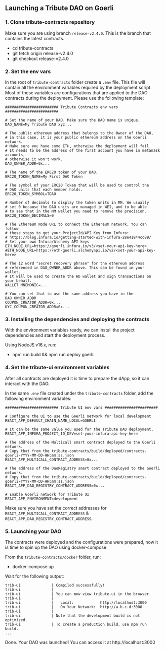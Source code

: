 ## Launching a Tribute DAO on Goerli

### 1. Clone tribute-contracts repository

Make sure you are using branch `release-v2.4.0`. This is the branch that
contains the latest contracts.

- cd tribute-contracts
- git fetch origin release-v2.4.0
- git checkout release-v2.4.0

### 2. Set the env vars

In the root of `tribute-contracts` folder create a `.env` file. This file will
contain all the environment variables required by the deployment script. Most of
these variables are configurations that are applied to the DAO contracts during
the deployment. Please use the following template:

```
######################## Tribute Contracts env vars ########################

# Set the name of your DAO. Make sure the DAO name is unique.
DAO_NAME=My Tribute DAO xyz...

# The public ethereum address that belongs to the Owner of the DAO,
# in this case, it is your public ethereum address on the Goerli network.
# Make sure you have some ETH, otherwise the deployment will fail.
# It needs to be the address of the first account you have in metamask accounts,
# otherwise it won't work.
DAO_OWNER_ADDR=0x...

# The name of the ERC20 token of your DAO.
ERC20_TOKEN_NAME=My First DAO Token

# The symbol of your ERC20 Token that will be used to control the
# DAO units that each member holds.
ERC20_TOKEN_SYMBOL=TDAO

# Number of decimals to display the token units in MM. We usually
# set 0 because the DAO units are managed in WEI, and to be able
# to see that in the MM wallet you need to remove the precision.
ERC20_TOKEN_DECIMALS=0

# The Ethereum Node URL to connect the Ethereum network. You can follow
# these steps to get your ProjectId/API Key from Infura:
# https://blog.infura.io/getting-started-with-infura-28e41844cc89/
# Set your own Infura/Alchemy API keys
ETH_NODE_URL=https://goerli.infura.io/v3/<set-your-api-key-here>
#ETH_NODE_URL=https://eth-goerli.alchemyapi.io/v2/<set-your-api-key-here>

# The 12 word "secret recovery phrase" for the ethereum address
# referenced in DAO_OWNER_ADDR above. This can be found in your wallet.
# It will be used to create the HD wallet and sign transactions on your behalf.
WALLET_MNEMONIC=...

# You can set that to use the same address you have in the DAO_OWNER_ADDR
COUPON_CREATOR_ADDR=0x...
KYC_COUPON_CREATOR_ADDR=0x...
```

### 3. Installing the dependencies and deploying the contracts

With the environment variables ready, we can install the project dependencies
and start the deployment process.

Using NodeJS v16.x, run:

- npm run build && npm run deploy goerli

### 4. Set the tribute-ui environment variables

After all contracts are deployed it is time to prepare the dApp, so it can
interact with the DAO.

In the same `.env` file created under the `tribute-contracts` folder, add the
following environment variables:

```
######################## Tribute UI env vars ########################

# Configure the UI to use the Goerli network for local development
REACT_APP_DEFAULT_CHAIN_NAME_LOCAL=GOERLI

# It can be the same value you used for the Tribute DAO deployment.
REACT_APP_INFURA_PROJECT_ID_DEV=set-your-infura-api-key-here

# The address of the Multicall smart contract deployed to the Goerli network.
# Copy that from the tribute-contracts/build/deployed/contracts-goerli-YYYY-MM-DD-HH:mm:ss.json
REACT_APP_MULTICALL_CONTRACT_ADDRESS=0x...

# The address of the DaoRegistry smart contract deployed to the Goerli network.
# Copy that from the tribute-contracts/build/deployed/contracts-goerli-YYYY-MM-DD-HH:mm:ss.json
REACT_APP_DAO_REGISTRY_CONTRACT_ADDRESS=0x...

# Enable Goerli network for Tribute UI
REACT_APP_ENVIRONMENT=development
```

Make sure you have set the correct addresses for
`REACT_APP_MULTICALL_CONTRACT_ADDRESS` &
`REACT_APP_DAO_REGISTRY_CONTRACT_ADDRESS`.

### 5. Launching your DAO

The contracts were deployed and the configurations were prepared, now it is time
to spin up the DAO using docker-compose.

From the `tribute-contracts/docker` folder, run:

- docker-compose up

Wait for the following output:

```
trib-ui              | Compiled successfully!
trib-ui              |
trib-ui              | You can now view tribute-ui in the browser.
trib-ui              |
trib-ui              |   Local:            http://localhost:3000
trib-ui              |   On Your Network:  http://a.b.c.d:3000
trib-ui              |
trib-ui              | Note that the development build is not optimized.
trib-ui              | To create a production build, use npm run build.
...
```

Done. Your DAO was launched! You can access it at http://localhost:3000
